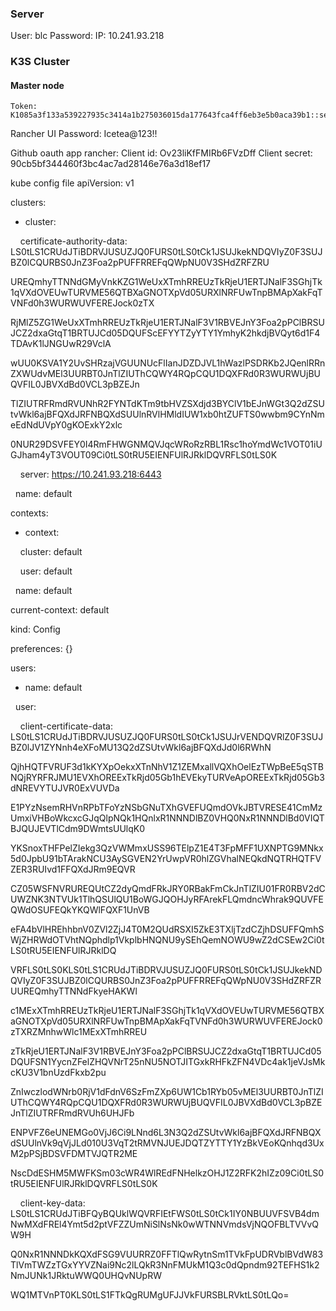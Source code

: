 ### Server
User: blc
Password: 
IP: 10.241.93.218

### K3S Cluster
#### Master node
	Token: K1085a3f133a539227935c3414a1b275036015da177643fca4ff6eb3e5b0aca39b1::server:47aa3cdf1369a8b92b5581f179dd9ee2

	

Rancher UI
Password: Icetea@123!!

Github oauth app rancher:
Client id: Ov23liKfFMIRb6FVzDff
Client secret: 90cb5bf344460f3bc4ac7ad28146e76a3d18ef17


kube config file
apiVersion: v1

clusters:

- cluster:

    certificate-authority-data: LS0tLS1CRUdJTiBDRVJUSUZJQ0FURS0tLS0tCk1JSUJkekNDQVIyZ0F3SUJBZ0lCQURBS0JnZ3Foa2pPUFFRREFqQWpNU0V3SHdZRFZRU

UREQmhyTTNNdGMyVnkKZG1WeUxXTmhRREUzTkRjeU1ERTJNalF3SGhjTk1qVXdOVEUwTURVME56QTBXaGNOTXpVd05URXlNRFUwTnpBMApXakFqTVNFd0h3WURWUVFEREJock0zTX

RjMlZ5ZG1WeUxXTmhRREUzTkRjeU1ERTJNalF3V1RBVEJnY3Foa2pPClBRSUJCZ2dxaGtqT1BRTUJCd05DQUFScEFYYTZyYTY1YmhyK2hkdjBVQyt6d1F4TDAvK1lJNGUwR29VclA

wUU0KSVA1Y2UvSHRzajVGUUNUcFlIanJDZDJVL1hWazlPSDRKb2JQenlRRnZXWUdvMEl3UURBT0JnTlZIUThCQWY4RQpCQU1DQXFRd0R3WURWUjBUQVFIL0JBVXdBd0VCL3pBZEJn

TlZIUTRFRmdRVUNhR2FYNTdKTm9tbHVZSXdjd3BYClV1bEJnWGt3Q2dZSUtvWkl6ajBFQXdJRFNBQXdSUUlnRVlHMldIUW1xb0htZUFTS0wwbm9CYnNmeEdNdUVpY0gKOExkY2xlc

0NUR29DSVFEY0I4RmFHWGNMQVJqcWRoRzRBL1Rsc1hoYmdWc1VOT01iUGJham4yT3VOUT09Ci0tLS0tRU5EIENFUlRJRklDQVRFLS0tLS0K

    server: https://10.241.93.218:6443

  name: default

contexts:

- context:

    cluster: default

    user: default

  name: default

current-context: default

kind: Config

preferences: {}

users:

- name: default

  user:

    client-certificate-data: LS0tLS1CRUdJTiBDRVJUSUZJQ0FURS0tLS0tCk1JSUJrVENDQVRlZ0F3SUJBZ0lJV1ZYNnh4eXFoMU13Q2dZSUtvWkl6ajBFQXdJd0l6RWhN

QjhHQTFVRUF3d1kKYXpOekxXTnNhV1Z1ZEMxallVQXhOelEzTWpBeE5qSTBNQjRYRFRJMU1EVXhOREExTkRjd05Gb1hEVEkyTURVeApOREExTkRjd05Gb3dNREVYTUJVR0ExVUVDa

E1PYzNsemRHVnRPbTFoYzNSbGNuTXhGVEFUQmdOVkJBTVRESE41CmMzUmxiVHBoWkcxcGJqQlpNQk1HQnlxR1NNNDlBZ0VHQ0NxR1NNNDlBd0VIQTBJQUJEVTlCdm9DWmtsUUlqK0

YKSnoxTHFPelZIekg3QzVWMmxUSS96TElpZ1E4T3FpMFF1UXNPTG9MNkx5d0JpbU91bTArakNCU3AySGVEN2YrUwpVR0hlZGVhalNEQkdNQTRHQTFVZER3RUIvd1FFQXdJRm9EQVR

CZ05WSFNVRUREQUtCZ2dyQmdFRkJRY0RBakFmCkJnTlZIU01FR0RBV2dCUWZNK3NTVUk1TlhQSUlQU1BoWGJQOHJyRFArekFLQmdncWhrak9QUVFEQWdOSUFEQkYKQWlFQXF1UnVB

eFA4bVlHREhhbnV0ZVl2ZjJ4T0M2QUdRSXI5ZkE3TXljTzdCZjhDSUFFQmhSWjZHRWdOTVhtNQphdlp1VkplbHNQNU9ySEhQemNOWU9wZ2dCSEw2Ci0tLS0tRU5EIENFUlRJRklDQ

VRFLS0tLS0KLS0tLS1CRUdJTiBDRVJUSUZJQ0FURS0tLS0tCk1JSUJkekNDQVIyZ0F3SUJBZ0lCQURBS0JnZ3Foa2pPUFFRREFqQWpNU0V3SHdZRFZRUUREQmhyTTNNdFkyeHAKWl

c1MExXTmhRREUzTkRjeU1ERTJNalF3SGhjTk1qVXdOVEUwTURVME56QTBXaGNOTXpVd05URXlNRFUwTnpBMApXakFqTVNFd0h3WURWUVFEREJock0zTXRZMnhwWlc1MExXTmhRREU

zTkRjeU1ERTJNalF3V1RBVEJnY3Foa2pPClBRSUJCZ2dxaGtqT1BRTUJCd05DQUFSN1YycnZFelZHQVNrT25nNU5NOTJITGxkRHFkZFN4VDc4ak1jeVJsMkcKU3V1bnUzdFkxb2pu

ZnIwczlodWNrb0RjV1dFdnV6SzFmZXp6UW1Cb1RYb05vMEl3UURBT0JnTlZIUThCQWY4RQpCQU1DQXFRd0R3WURWUjBUQVFIL0JBVXdBd0VCL3pBZEJnTlZIUTRFRmdRVUh6UHJFb

ENPVFZ6eUNEMGo0VjJ6Ci9LNnd6L3N3Q2dZSUtvWkl6ajBFQXdJRFNBQXdSUUlnVk9qVjJLd010U3VqT2tRMVNJUEJDQTZYTTY1YzBkVEoKQnhqd3UxM2pPSjBDSVFDMTVJQTR2ME

NscDdESHM5MWFKSm03cWR4WlREdFNHelkzOHJ1Z2RFK2hIZz09Ci0tLS0tRU5EIENFUlRJRklDQVRFLS0tLS0K

    client-key-data: LS0tLS1CRUdJTiBFQyBQUklWQVRFIEtFWS0tLS0tCk1IY0NBUUVFSVB4dmNwMXdFREl4Ymt5d2ptVFZZUmNiSlNsNk0wWTNNVmdsVjNQOFBLTVVvQW9H

Q0NxR1NNNDkKQXdFSG9VUURRZ0FFTlQwRytnSm1TVkFpUDRVblBVdW83TlVmTWZzTGxYYVZNai9Nc2lLQkR3NnFMUkM1Q3c0dQpndm92TEFHS1k2NmJUNk1JRktuWWQ0UHQvNUpRW

WQ1MTVnPT0KLS0tLS1FTkQgRUMgUFJJVkFURSBLRVktLS0tLQo=
